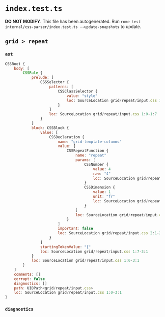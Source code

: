 # `index.test.ts`

**DO NOT MODIFY**. This file has been autogenerated. Run `rome test internal/css-parser/index.test.ts --update-snapshots` to update.

## `grid > repeat`

### `ast`

```javascript
CSSRoot {
	body: [
		CSSRule {
			prelude: [
				CSSSelector {
					patterns: [
						CSSClassSelector {
							value: "style"
							loc: SourceLocation grid/repeat/input.css 1:0-1:6
						}
					]
					loc: SourceLocation grid/repeat/input.css 1:0-1:7
				}
			]
			block: CSSBlock {
				value: [
					CSSDeclaration {
						name: "grid-template-columns"
						value: [
							CSSRepeatFunction {
								name: "repeat"
								params: [
									CSSNumber {
										value: 4
										raw: "4"
										loc: SourceLocation grid/repeat/input.css 2:31-2:32
									}
									CSSDimension {
										value: 1
										unit: "fr"
										loc: SourceLocation grid/repeat/input.css 2:34-2:37
									}
								]
								loc: SourceLocation grid/repeat/input.css 2:24-2:38
							}
						]
						important: false
						loc: SourceLocation grid/repeat/input.css 2:1-2:38
					}
				]
				startingTokenValue: "{"
				loc: SourceLocation grid/repeat/input.css 1:7-3:1
			}
			loc: SourceLocation grid/repeat/input.css 1:0-3:1
		}
	]
	comments: []
	corrupt: false
	diagnostics: []
	path: UIDPath<grid/repeat/input.css>
	loc: SourceLocation grid/repeat/input.css 1:0-3:1
}
```

### `diagnostics`

```

```
